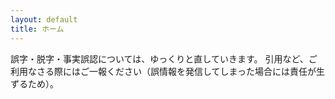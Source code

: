 ```yaml
---
layout: default
title: ホーム
---
```


誤字・脱字・事実誤認については、ゆっくりと直していきます。 引用など、ご利用なさる際にはご一報ください（誤情報を発信してしまった場合には責任が生ずるため）。
